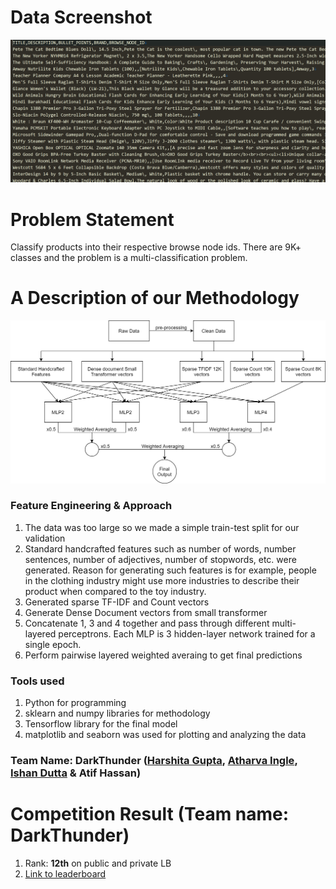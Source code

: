 # Data Screenshot
<img src="images/data_screenshot.png" width="800"/>


# Problem Statement
Classify products into their respective browse node ids. There are 9K+ classes and the problem is a multi-classification problem.


# A Description of our Methodology
<img src="images/Amazon_ML_Challenge.jpg" width="800"/>

### Feature Engineering & Approach

1. The data was too large so we made a simple train-test split for our validation
2. Standard handcrafted features such as number of words, number sentences, number of adjectives, number of stopwords, etc. were generated. Reason for generating such features is for example, people in the clothing industry might use more industries to describe their product when compared to the toy industry. 
3. Generated sparse TF-IDF and Count vectors
4. Generate Dense Document vectors from small transformer
5. Concatenate 1, 3 and 4 together and pass through different multi-layered perceptrons. Each MLP is 3 hidden-layer network trained for a single epoch.
6. Perform pairwise layered weighted averaing to get final predictions

### Tools used
1. Python for programming
2. sklearn and numpy libraries for methodology
3. Tensorflow library for the final model
4. matplotlib and seaborn was used for plotting and analyzing the data

### Team Name: DarkThunder ([Harshita Gupta](https://github.com/hrsht-13), [Atharva Ingle](https://github.com/Gladiator07), [Ishan Dutta](https://github.com/ishandutta0098) & Atif Hassan)

# Competition Result (Team name: DarkThunder)
1. Rank: **12th** on public and private LB
2. [Link to leaderboard](https://www.hackerearth.com/challenges/competitive/amazon-ml-challenge/leaderboard/)
